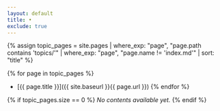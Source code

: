 ```yaml
---
layout: default
title: •
exclude: true
---
```


{% assign topic_pages = site.pages | where_exp: "page", "page.path contains 'topics/'" | where_exp: "page", "page.name != 'index.md'" | sort: "title" %}

{% for page in topic_pages %}
- [{{ page.title }}]({{ site.baseurl }}{{ page.url }})
{% endfor %}

{% if topic_pages.size == 0 %}
*No contents available yet.*
{% endif %} 